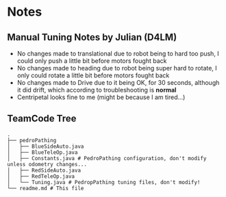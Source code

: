 # Notes
## Manual Tuning Notes by Julian (D4LM)
* No changes made to translational due to robot being to hard too push, I could only push a little bit before motors fought back
* No changes made to heading due to robot being super hard to rotate, I only could rotate a little bit before motors fought back
* No changes made to Drive due to it being OK, for 30 seconds, although it did drift, which according to troubleshooting is **normal**
* Centripetal looks fine to me (might be because I am tired...)
## TeamCode Tree
```
.
├── pedroPathing
│   ├── BlueSideAuto.java
│   ├── BlueTeleOp.java
│   ├── Constants.java # PedroPathing configuration, don't modify unless odometry changes...
│   ├── RedSideAuto.java
│   ├── RedTeleOp.java
│   └── Tuning.java # PedropPathing tuning files, don't modify!
└── readme.md # This file

```